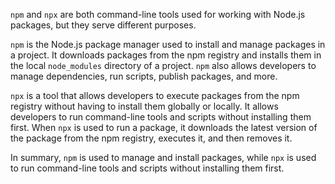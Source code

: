 

`npm` and `npx` are both command-line tools used for working with Node.js packages, but they serve different purposes.

`npm` is the Node.js package manager used to install and manage packages in a project. It downloads packages from the npm registry and installs them in the local `node_modules` directory of a project. `npm` also allows developers to manage dependencies, run scripts, publish packages, and more.

`npx` is a tool that allows developers to execute packages from the npm registry without having to install them globally or locally. It allows developers to run command-line tools and scripts without installing them first. When `npx` is used to run a package, it downloads the latest version of the package from the npm registry, executes it, and then removes it.

In summary, `npm` is used to manage and install packages, while `npx` is used to run command-line tools and scripts without installing them first.
